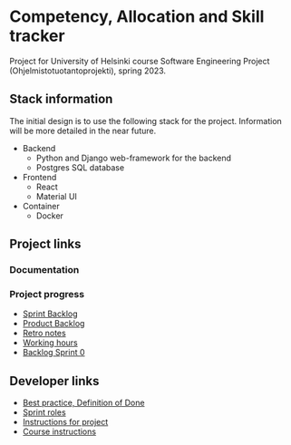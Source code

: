 # Competency, Allocation and Skill tracker

Project for University of Helsinki course Software Engineering Project (Ohjelmistotuotantoprojekti), spring 2023.

## Stack information
The initial design is to use the following stack for the project. Information will be more detailed in the near future. 
- Backend
  - Python and Django web-framework for the backend
  - Postgres SQL database
- Frontend
  - React
  - Material UI
- Container
  - Docker

## Project links

### Documentation

### Project progress
- [Sprint Backlog](https://github.com/orgs/Cast2023/projects/2/views/1?layout=board)
- [Product Backlog](https://github.com/Cast2023/cast/issues?q=is%3Aopen+is%3Aissue+label%3A%22user+story%22+sort%3Acreated-asc)
- [Retro notes](https://drive.google.com/drive/u/0/folders/1b6o-C2-OCTkozW5lMW37FBeKggW2jbtV)
- [Working hours](https://docs.google.com/spreadsheets/d/1krRQkM73SgpyN823PulQSOlVZdtE565QKWDeB00OikY/edit#gid=0)
- [Backlog Sprint 0](https://docs.google.com/spreadsheets/d/1wXlovJIC06ALvSr0M8b3VLNFiQBl1FqVd2ohvP6ofAQ/edit#gid=0)

## Developer links
- [Best practice, Definition of Done](https://docs.google.com/document/d/1NonQrUMyR0aYnCJGbhKkU74uqanqBfKQ1cmjqPz5Bu8/edit)
- [Sprint roles](https://docs.google.com/spreadsheets/d/1Q4MoQU1m7zkIFaSLqo1c0bxwS7ynKVRr_-0KvGd1d-M/edit#gid=0)
- [Instructions for project](https://github.com/Cast2023/ohjeita)
- [Course instructions](https://github.com/HY-TKTL/TKT20007-Ohjelmistotuotantoprojekti)
